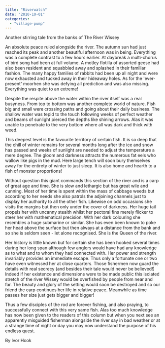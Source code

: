 ```yaml
---
title: "Riverwatch"
date: "2010-10-01"
categories: 
  - "village-pump"
---
```


Another stirring tale from the banks of The River Wissey

An absolute peace ruled alongside the river. The autumn sun had just reached its peak and another beautiful afternoon was in being. Everything was a complete contrast to a few hours earlier. At daybreak a multi-chorus of bird song had been at full volume. A motley flotilla of assorted geese had also been resident and squabbled away and splashed in their familiar fashion. The many happy families of rabbits had been up all night and were now exhausted and tucked away in their hideaway holes. As for the 'ever-present' moorhen she was defying all prediction and was also missing. Everything was quiet to an extreme!

Despite the respite above the water within the river itself was a real busyness. From top to bottom was another complete world of nature. Fish big and small were crossing paths and going about their daily business. The shallow water was tepid to the touch following weeks of perfect weather and beams of sunlight pierced the depths like shining arrows. Alas it was unable to penetrate to the very bottom where all was dark and thick with weed.

This deepest level is the favourite territory of certain fish. It is so deep that the chill of winter remains for several months long after the ice and snow has passed and weeks of sunlight are needed to adjust the temperature a mere degree. The gloom and darkness attracts the numerous fat eels who wallow like pigs in the mud. Here large tench will soon bury themselves away for the entirety of winter to just sleep. It is also home and hearth to a fish of monster proportions!

Without question this giant commands this section of the river and is a carp of great age and time. She is slow and lethargic but has great wile and cunning. Most of her time is spent within the mass of cabbage weeds but according to her needs she also patrols the adjoining channels just to display her authority to all the other fish. Likewise on odd occasions she visits the margins but then only under the cover of darkness. Her huge tail propels her with uncanny stealth whilst her pectoral fins merely flicker to steer her with mathematical precision. With her dark colouring she resembles a huge submarine or similar. She has even been known to poke her head above the surface but then always at a distance from the bank and so she is seldom seen - let alone recognised. She is the Queen of the river.

Her history is little known but for certain she has been hooked several times during her long span although few anglers would have had any knowledge as to what and to whom they had connected with. Her power and strength invariably provides an immediate escape. Thus only a fortunate one or two have even witnessed her at close quarters. Those fishermen now guard the details with real secrecy (and besides their tale would never be believed!) Indeed if her existence and dimensions were to be made public this isolated stretch of the river Wissey would be overfished by people from near and far. The beauty and glory of the setting would soon be destroyed and so our friend the carp continues her life in relative peace. Meanwhile as time passes her size just gets bigger and bigger!

Thus a few disciples of the rod are forever fishing, and also praying, to successfully connect with this very same fish. Alas too much knowledge has now been given to the readers of this column but when you next see an apparently misguided fisherman alongside the river say in bad weather or at a strange time of night or day you may now understand the purpose of his endless quest.

By Ivor Hook
